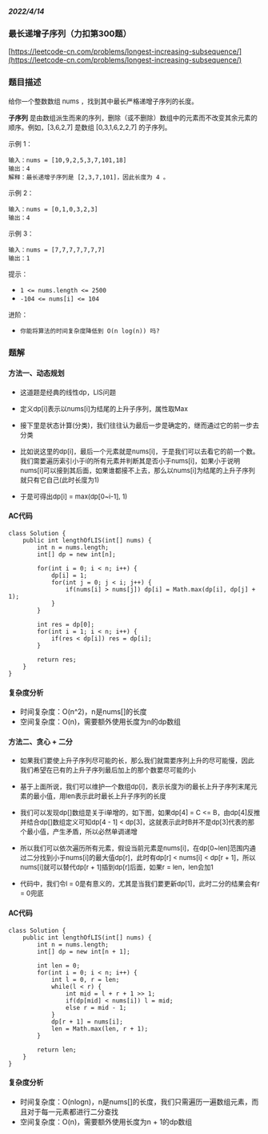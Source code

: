 ##### 2022/4/14 
### 最长递增子序列（力扣第300题）
[https://leetcode-cn.com/problems/longest-increasing-subsequence/](https://leetcode-cn.com/problems/longest-increasing-subsequence/)

### 题目描述

<font size=2> 给你一个整数数组 nums ，找到其中最长严格递增子序列的长度。

**子序列** 是由数组派生而来的序列，删除（或不删除）数组中的元素而不改变其余元素的顺序。例如，[3,6,2,7] 是数组 [0,3,1,6,2,2,7] 的子序列。</font>

<font size=2>示例 1：</font>

```
输入：nums = [10,9,2,5,3,7,101,18]
输出：4
解释：最长递增子序列是 [2,3,7,101]，因此长度为 4 。
```

<font size=2>示例 2：</font>

```
输入：nums = [0,1,0,3,2,3]
输出：4
```

<font size=2>示例 3：</font>

```
输入：nums = [7,7,7,7,7,7,7]
输出：1
```

<font size=2>提示：</font>

- `1 <= nums.length <= 2500`
- `-104 <= nums[i] <= 104`

<font size=2>进阶：</font>

- `你能将算法的时间复杂度降低到 O(n log(n)) 吗?`


### 题解
#### 方法一、动态规划
- <font size=2>这道题是经典的线性dp，LIS问题</font>

- <font size=2>定义dp[i]表示以nums[i]为结尾的上升子序列，属性取Max</font>
- <font size=2>接下里是状态计算(分类)，我们往往认为最后一步是确定的，继而通过它的前一步去分类</font>
- <font size=2>比如说这里的dp[i]，最后一个元素就是nums[i]，于是我们可以去看它的前一个数。我们需要遍历索引小于i的所有元素并判断其是否小于nums[i]，如果小于说明nums[i]可以接到其后面，如果谁都接不上去，那么以nums[i]为结尾的上升子序列就只有它自己(此时长度为1)</font>
- <font size=2>于是可得出dp[i] = max(dp[0~i-1], 1)</font>

#### AC代码
```
class Solution {
    public int lengthOfLIS(int[] nums) {
        int n = nums.length;
        int[] dp = new int[n];

        for(int i = 0; i < n; i++) {
            dp[i] = 1;
            for(int j = 0; j < i; j++) {
                if(nums[i] > nums[j]) dp[i] = Math.max(dp[i], dp[j] + 1);
            }
        }
        
        int res = dp[0];
        for(int i = 1; i < n; i++) {
            if(res < dp[i]) res = dp[i];
        }

        return res;
    }
}
```

#### 复杂度分析
- 时间复杂度：O(n^2)，n是nums[]的长度
- 空间复杂度：O(n)，需要额外使用长度为n的dp数组

#### 方法二、贪心 + 二分
- <font size=2>如果我们要使上升子序列尽可能的长，那么我们就需要序列上升的尽可能慢，因此我们希望在已有的上升子序列最后加上的那个数要尽可能的小</font>
- <font size=2>基于上面所说，我们可以维护一个数组dp[i]，表示长度为i的最长上升子序列末尾元素的最小值，用len表示此时最长上升子序列的长度</font>
- <font size=2>我们可以发现dp[]数组是关于i单增的，如下图，如果dp[4] = C <= B，由dp[4]反推并结合dp[]数组定义可知dp[4 - 1] < dp[3]，这就表示此时B并不是dp[3]代表的那个最小值，产生矛盾，所以必然单调递增</font>

- <font size=2>所以我们可以依次遍历所有元素，假设当前元素是nums[i]，在dp[0~len]范围内通过二分找到小于nums[i]的最大值dp[r]，此时有dp[r] < nums[i] < dp[r + 1]，所以nums[i]就可以替代dp[r + 1]插到dp[r]后面，如果r = len，len会加1</font>
- <font size=2>代码中，我们令l = 0是有意义的，尤其是当我们要更新dp[1]，此时二分的结果会有r = 0兜底</font>

#### AC代码
```
class Solution {
    public int lengthOfLIS(int[] nums) {
        int n = nums.length;
        int[] dp = new int[n + 1];

        int len = 0;
        for(int i = 0; i < n; i++) {
            int l = 0, r = len;
            while(l < r) {
                int mid = l + r + 1 >> 1;
                if(dp[mid] < nums[i]) l = mid;
                else r = mid - 1;
            }
            dp[r + 1] = nums[i];
            len = Math.max(len, r + 1);
        }

        return len;
    }
}
```

#### 复杂度分析
- 时间复杂度：O(nlogn)，n是nums[]的长度，我们只需遍历一遍数组元素，而且对于每一元素都进行二分查找
- 空间复杂度：O(n)，需要额外使用长度为n + 1的dp数组
